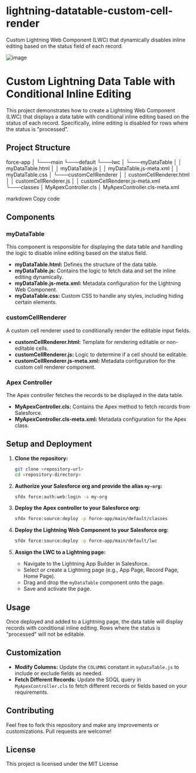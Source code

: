 # lightning-datatable-custom-cell-render
Custom Lightning Web Component (LWC) that dynamically disables inline editing based on the status field of each record.

![image](https://github.com/TOTALLYMAJOR/lightning-datatable-custom-cell-render/assets/7169661/dd62ca58-55bd-4d88-a3a8-2879ecc701ce)
# Custom Lightning Data Table with Conditional Inline Editing

This project demonstrates how to create a Lightning Web Component (LWC) that displays a data table with conditional inline editing based on the status of each record. Specifically, inline editing is disabled for rows where the status is "processed".

## Project Structure

force-app
│
└───main
└───default
└───lwc
│ └───myDataTable
│ │ myDataTable.html
│ │ myDataTable.js
│ │ myDataTable.js-meta.xml
│ │ myDataTable.css
│ └───customCellRenderer
│ │ customCellRenderer.html
│ │ customCellRenderer.js
│ │ customCellRenderer.js-meta.xml
└───classes
│ MyApexController.cls
│ MyApexController.cls-meta.xml

markdown
Copy code

## Components

### myDataTable

This component is responsible for displaying the data table and handling the logic to disable inline editing based on the status field.

- **myDataTable.html:** Defines the structure of the data table.
- **myDataTable.js:** Contains the logic to fetch data and set the inline editing dynamically.
- **myDataTable.js-meta.xml:** Metadata configuration for the Lightning Web Component.
- **myDataTable.css:** Custom CSS to handle any styles, including hiding certain elements.

### customCellRenderer

A custom cell renderer used to conditionally render the editable input fields.

- **customCellRenderer.html:** Template for rendering editable or non-editable cells.
- **customCellRenderer.js:** Logic to determine if a cell should be editable.
- **customCellRenderer.js-meta.xml:** Metadata configuration for the custom cell renderer component.

### Apex Controller

The Apex controller fetches the records to be displayed in the data table.

- **MyApexController.cls:** Contains the Apex method to fetch records from Salesforce.
- **MyApexController.cls-meta.xml:** Metadata configuration for the Apex class.

## Setup and Deployment

1. **Clone the repository:**
    ```bash
    git clone <repository-url>
    cd <repository-directory>
    ```

2. **Authorize your Salesforce org and provide the alias `my-org`:**
    ```bash
    sfdx force:auth:web:login -a my-org
    ```

3. **Deploy the Apex controller to your Salesforce org:**
    ```bash
    sfdx force:source:deploy -p force-app/main/default/classes
    ```

4. **Deploy the Lightning Web Component to your Salesforce org:**
    ```bash
    sfdx force:source:deploy -p force-app/main/default/lwc
    ```

5. **Assign the LWC to a Lightning page:**
    - Navigate to the Lightning App Builder in Salesforce.
    - Select or create a Lightning page (e.g., App Page, Record Page, Home Page).
    - Drag and drop the `myDataTable` component onto the page.
    - Save and activate the page.

## Usage

Once deployed and added to a Lightning page, the data table will display records with conditional inline editing. Rows where the status is "processed" will not be editable.

## Customization

- **Modify Columns:** Update the `COLUMNS` constant in `myDataTable.js` to include or exclude fields as needed.
- **Fetch Different Records:** Update the SOQL query in `MyApexController.cls` to fetch different records or fields based on your requirements.

## Contributing

Feel free to fork this repository and make any improvements or customizations. Pull requests are welcome!

## License

This project is licensed under the MIT License
